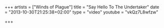 +++
artists = ["Winds of Plague"]
title = "Say Hello To The Undertaker"
date = "2013-10-30T21:25:38+02:00"
type = "video"
youtube = "vkQz7L8wfzw"

+++

